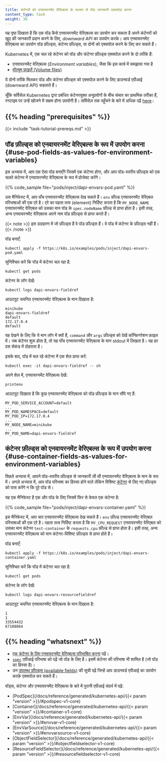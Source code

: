 ```yaml
---
title: कंटेनरों को एनवायरनमेंट वेरिएबल्स के माध्यम से पॉड जानकारी एक्सपोज़ करना
content_type: task
weight: 30
---
```


<!-- overview -->

यह पृष्ठ दिखाता है कि एक पॉड कैसे एनवायरनमेंट वेरिएबल्स का उपयोग कर सकता है अपने कंटेनरों को खुद की जानकारी प्रदान करने के लिए, _downward API_ का उपयोग करके। आप एनवायरनमेंट वेरिएबल्स का उपयोग पॉड फ़ील्ड्स, कंटेनर फ़ील्ड्स, या दोनों को एक्सपोज़ करने के लिए कर सकते हैं।

Kubernetes में, एक चल रहे कंटेनर को पॉड और कंटेनर फ़ील्ड्स एक्सपोज़ करने के दो तरीके हैं:

* एनवायरनमेंट वेरिएबल्स (_Environment variables_), जैसा कि इस कार्य में समझाया गया है
* [वॉल्यूम फ़ाइलें (Volume files)](/docs/tasks/inject-data-application/downward-api-volume-expose-pod-information/)

ये दोनों तरीके मिलकर पॉड और कंटेनर फ़ील्ड्स को एक्सपोज़ करने के लिए डाउनवर्ड एपीआई (downward API) कहलाते हैं।

चूँकि सर्विसेज़ Kubernetes द्वारा प्रबंधित कंटेनरयुक्त अनुप्रयोगों के बीच संचार का प्राथमिक तरीका हैं,
रनटाइम पर उन्हें खोजने में सक्षम होना उपयोगी है।
सर्विसेज़ तक पहुँचने के बारे में अधिक पढ़ें [here](/docs/tutorials/services/connect-applications-service/#accessing-the-service)।

## {{% heading "prerequisites" %}}

{{< include "task-tutorial-prereqs.md" >}}

<!-- steps -->

## पॉड फ़ील्ड्स को एनवायरनमेंट वेरिएबल्स के रूप में उपयोग करना {#use-pod-fields-as-values-for-environment-variables}

इस अभ्यास में, आप एक ऐसा पॉड बनाएँगे जिसमें एक कंटेनर होगा, और आप
पॉड-स्तरीय फ़ील्ड्स को एक चलते कंटेनर में एनवायरनमेंट वेरिएबल्स के रूप में प्रोजेक्ट करेंगे।

{{% code_sample file="pods/inject/dapi-envars-pod.yaml" %}}

उस मैनिफेस्ट में, आप पाँच एनवायरनमेंट वेरिएबल्स देख सकते हैं। `env`
फ़ील्ड एनवायरनमेंट वेरिएबल परिभाषाओं की एक एरे है।
एरे का पहला तत्व (element) निर्दिष्ट करता है कि `MY_NODE_NAME` एनवायरनमेंट
वेरिएबल को उसका मान पॉड के `spec.nodeName` फ़ील्ड से प्राप्त होता है। इसी तरह,
अन्य एनवायरनमेंट वेरिएबल्स अपने नाम पॉड फ़ील्ड्स से प्राप्त करते हैं।

{{< note >}}
इस उदाहरण में जो फ़ील्ड्स हैं वे पॉड फ़ील्ड्स हैं। वे पॉड में कंटेनर के फ़ील्ड्स नहीं हैं।
{{< /note >}}

पॉड बनाएँ:

```shell
kubectl apply -f https://k8s.io/examples/pods/inject/dapi-envars-pod.yaml
```

सुनिश्चित करें कि पॉड में कंटेनर चल रहा है:

```shell
kubectl get pods
```

कंटेनर के लॉग देखें:

```shell
kubectl logs dapi-envars-fieldref
```

आउटपुट चयनित एनवायरनमेंट वेरिएबल्स के मान दिखाता है:

```
minikube
dapi-envars-fieldref
default
172.17.0.4
default
```

यह देखने के लिए कि ये मान लॉग में क्यों हैं, `command` और `args` फ़ील्ड्स को देखें
कॉन्फ़िगरेशन फ़ाइल में। जब कंटेनर शुरू होता है, तो यह पाँच एनवायरनमेंट वेरिएबल्स के मान stdout में लिखता है। यह हर दस सेकंड में दोहराता है।

इसके बाद, पॉड में चल रहे कंटेनर में एक शेल प्राप्त करें:

```shell
kubectl exec -it dapi-envars-fieldref -- sh
```

अपने शेल में, एनवायरनमेंट वेरिएबल्स देखें:

```shell
printenv
```

आउटपुट दिखाता है कि कुछ एनवायरनमेंट वेरिएबल्स को
पॉड फ़ील्ड्स के मान सौंपे गए हैं:

```
MY_POD_SERVICE_ACCOUNT=default
...
MY_POD_NAMESPACE=default
MY_POD_IP=172.17.0.4
...
MY_NODE_NAME=minikube
...
MY_POD_NAME=dapi-envars-fieldref
```

## कंटेनर फ़ील्ड्स को एनवायरनमेंट वेरिएबल्स के रूप में उपयोग करना {#use-container-fields-as-values-for-environment-variables}

पिछले अभ्यास में, आपने पॉड-स्तरीय फ़ील्ड्स से जानकारी ली थी
एनवायरनमेंट वेरिएबल्स के मान के रूप में।
अगले अभ्यास में, आप पॉड परिभाषा का हिस्सा होने वाले लेकिन
विशिष्ट [कंटेनर](/docs/reference/kubernetes-api/workload-resources/pod-v1/#Container) से लिए गए फ़ील्ड्स को पास करेंगे न कि पूरे पॉड से।

यह एक मैनिफेस्ट है एक और पॉड के लिए जिसमें फिर से केवल एक कंटेनर है:

{{% code_sample file="pods/inject/dapi-envars-container.yaml" %}}

इस मैनिफेस्ट में, आप चार एनवायरनमेंट वेरिएबल्स देख सकते हैं। `env`
फ़ील्ड एनवायरनमेंट वेरिएबल परिभाषाओं की एक एरे है।
पहला तत्व निर्दिष्ट करता है कि `MY_CPU_REQUEST` एनवायरनमेंट
वेरिएबल को उसका मान कंटेनर `test-container` के `requests.cpu` फ़ील्ड से प्राप्त होता है।
इसी तरह, अन्य एनवायरनमेंट वेरिएबल्स को मान कंटेनर-विशिष्ट फ़ील्ड्स से प्राप्त होते हैं।

पॉड बनाएँ:

```shell
kubectl apply -f https://k8s.io/examples/pods/inject/dapi-envars-container.yaml
```

सुनिश्चित करें कि पॉड में कंटेनर चल रहा है:

```shell
kubectl get pods
```

कंटेनर के लॉग देखें:

```shell
kubectl logs dapi-envars-resourcefieldref
```

आउटपुट चयनित एनवायरनमेंट वेरिएबल्स के मान दिखाता है:

```
1
1
33554432
67108864
```

## {{% heading "whatsnext" %}}


* [एक कंटेनर के लिए एनवायरनमेंट वेरिएबल्स परिभाषित करना](/docs/tasks/inject-data-application/define-environment-variable-container/) पढ़ें।
* [`spec`](/docs/reference/kubernetes-api/workload-resources/pod-v1/#PodSpec) एपीआई परिभाषा को पढ़ें जो पॉड के लिए है। इसमें कंटेनर की परिभाषा भी शामिल है (जो पॉड का हिस्सा है)।
* उन  [उपलब्ध फ़ील्ड्स (available fields)](/docs/concepts/workloads/pods/downward-api/#available-fields) की सूची पढ़ें जिन्हें आप डाउनवर्ड एपीआई का उपयोग करके एक्सपोज़ कर सकते हैं।

पॉड्स, कंटेनर और एनवायरनमेंट वेरिएबल्स के बारे में पुरानी एपीआई संदर्भ में पढ़ें:

* [PodSpec](/docs/reference/generated/kubernetes-api/{{< param "version" >}}/#podspec-v1-core)
* [Container](/docs/reference/generated/kubernetes-api/{{< param "version" >}}/#container-v1-core)
* [EnvVar](/docs/reference/generated/kubernetes-api/{{< param "version" >}}/#envvar-v1-core)
* [EnvVarSource](/docs/reference/generated/kubernetes-api/{{< param "version" >}}/#envvarsource-v1-core)
* [ObjectFieldSelector](/docs/reference/generated/kubernetes-api/{{< param "version" >}}/#objectfieldselector-v1-core)
* [ResourceFieldSelector](/docs/reference/generated/kubernetes-api/{{< param "version" >}}/#resourcefieldselector-v1-core)




